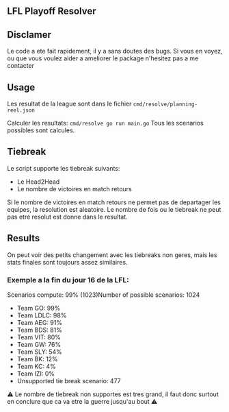 ## LFL Playoff Resolver

## Disclamer
Le code a ete fait rapidement, il y a sans doutes des bugs. Si vous en voyez, ou que vous voulez aider a ameliorer le package n'hesitez pas a me contacter

## Usage
Les resultat de la league sont dans le fichier `cmd/resolve/planning-reel.json`

Calculer les resultats: `cmd/resolve go run main.go`
Tous les scenarios possibles sont calcules.

## Tiebreak 
Le script supporte les tiebreak suivants:
- Le Head2Head
- Le nombre de victoires en match retours

Si le nombre de victoires en match retours ne permet pas de departager les equipes, la resolution est aleatoire.
Le nombre de fois ou le tiebreak ne peut pas etre resolut est donne dans le resultat.

## Results
On peut voir des petits changement avec les tiebreaks non geres, mais les stats finales sont toujours assez similaires.

### Exemple a la fin du jour 16 de la LFL:
Scenarios compute: 99% (1023)Number of possible scenarios: 1024
- Team GO: 99%
- Team LDLC: 98%
- Team AEG: 91%
- Team BDS: 81%
- Team VIT: 80%
- Team GW: 76%
- Team SLY: 54%
- Team BK: 12%
- Team KC: 4%
- Team IZI: 0%
- Unsupported tie break scenario: 477

⚠ Le nombre de tiebreak non supportes est tres grand, il faut donc surtout en conclure que ca va etre la guerre jusqu'au bout ⚠

